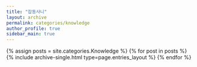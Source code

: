 ```yaml
---
title: "잡동사니"
layout: archive
permalink: categories/knowledge
author_profile: true
sidebar_main: true
---
```



{% assign posts = site.categories.Knowledge %}
{% for post in posts %} {% include archive-single.html type=page.entries_layout %} {% endfor %}
